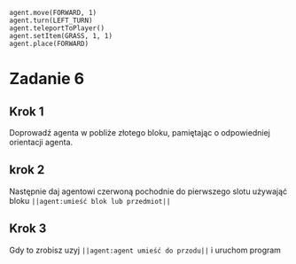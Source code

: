 ```blocks
agent.move(FORWARD, 1)
agent.turn(LEFT_TURN)
agent.teleportToPlayer()
agent.setItem(GRASS, 1, 1)
agent.place(FORWARD)
```
# Zadanie 6
## Krok 1
Doprowadź agenta w pobliże złotego bloku, pamiętając o odpowiedniej orientacji agenta.
## krok 2
Następnie daj agentowi czerwoną pochodnie do pierwszego slotu używająć bloku ``||agent:umieść blok lub przedmiot||``
## Krok 3
Gdy to zrobisz uzyj ``||agent:agent umieść do przodu||`` i uruchom program
